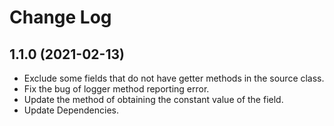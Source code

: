 # Change Log

## 1.1.0 (2021-02-13)

- Exclude some fields that do not have getter methods in the source class.
- Fix the bug of logger method reporting error.
- Update the method of obtaining the constant value of the field.
- Update Dependencies.
